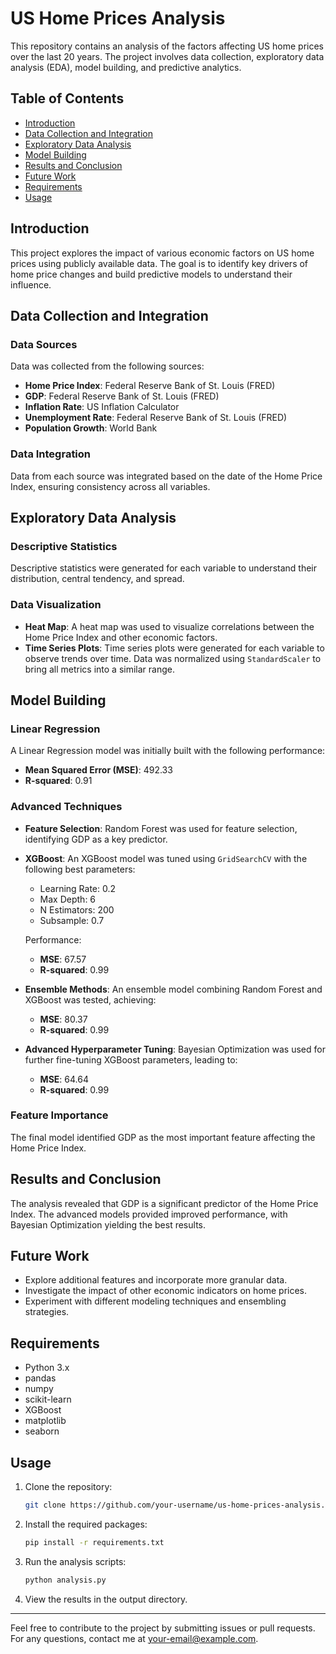 # US Home Prices Analysis

This repository contains an analysis of the factors affecting US home prices over the last 20 years. The project involves data collection, exploratory data analysis (EDA), model building, and predictive analytics.

## Table of Contents
- [Introduction](#introduction)
- [Data Collection and Integration](#data-collection-and-integration)
- [Exploratory Data Analysis](#exploratory-data-analysis)
- [Model Building](#model-building)
- [Results and Conclusion](#results-and-conclusion)
- [Future Work](#future-work)
- [Requirements](#requirements)
- [Usage](#usage)

## Introduction
This project explores the impact of various economic factors on US home prices using publicly available data. The goal is to identify key drivers of home price changes and build predictive models to understand their influence.

## Data Collection and Integration

### Data Sources
Data was collected from the following sources:
- **Home Price Index**: Federal Reserve Bank of St. Louis (FRED)
- **GDP**: Federal Reserve Bank of St. Louis (FRED)
- **Inflation Rate**: US Inflation Calculator
- **Unemployment Rate**: Federal Reserve Bank of St. Louis (FRED)
- **Population Growth**: World Bank

### Data Integration
Data from each source was integrated based on the date of the Home Price Index, ensuring consistency across all variables.

## Exploratory Data Analysis

### Descriptive Statistics
Descriptive statistics were generated for each variable to understand their distribution, central tendency, and spread.

### Data Visualization
- **Heat Map**: A heat map was used to visualize correlations between the Home Price Index and other economic factors.
- **Time Series Plots**: Time series plots were generated for each variable to observe trends over time. Data was normalized using `StandardScaler` to bring all metrics into a similar range.

## Model Building

### Linear Regression
A Linear Regression model was initially built with the following performance:
- **Mean Squared Error (MSE)**: 492.33
- **R-squared**: 0.91

### Advanced Techniques
- **Feature Selection**: Random Forest was used for feature selection, identifying GDP as a key predictor.
- **XGBoost**: An XGBoost model was tuned using `GridSearchCV` with the following best parameters:
  - Learning Rate: 0.2
  - Max Depth: 6
  - N Estimators: 200
  - Subsample: 0.7

  Performance:
  - **MSE**: 67.57
  - **R-squared**: 0.99

- **Ensemble Methods**: An ensemble model combining Random Forest and XGBoost was tested, achieving:
  - **MSE**: 80.37
  - **R-squared**: 0.99

- **Advanced Hyperparameter Tuning**: Bayesian Optimization was used for further fine-tuning XGBoost parameters, leading to:
  - **MSE**: 64.64
  - **R-squared**: 0.99

### Feature Importance
The final model identified GDP as the most important feature affecting the Home Price Index.

## Results and Conclusion
The analysis revealed that GDP is a significant predictor of the Home Price Index. The advanced models provided improved performance, with Bayesian Optimization yielding the best results.

## Future Work
- Explore additional features and incorporate more granular data.
- Investigate the impact of other economic indicators on home prices.
- Experiment with different modeling techniques and ensembling strategies.

## Requirements
- Python 3.x
- pandas
- numpy
- scikit-learn
- XGBoost
- matplotlib
- seaborn

## Usage
1. Clone the repository:
    ```sh
    git clone https://github.com/your-username/us-home-prices-analysis.git
    ```

2. Install the required packages:
    ```sh
    pip install -r requirements.txt
    ```

3. Run the analysis scripts:
    ```sh
    python analysis.py
    ```

4. View the results in the output directory.

---

Feel free to contribute to the project by submitting issues or pull requests. For any questions, contact me at [your-email@example.com](mailto:your-email@example.com).
